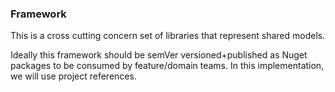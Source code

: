 ### Framework
This is a cross cutting concern set of libraries that represent shared models.

Ideally this framework should be semVer versioned+published as Nuget packages to be consumed by feature/domain teams.
In this implementation, we will use project references.